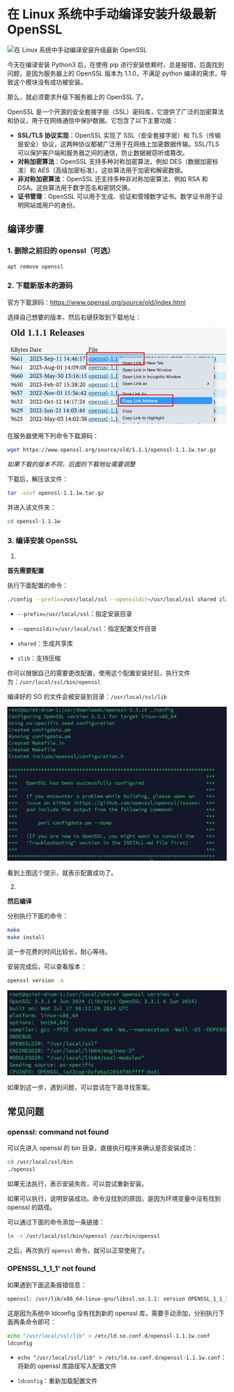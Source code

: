 # 在 Linux 系统中手动编译安装升级最新 OpenSSL

![在 Linux 系统中手动编译安装升级最新 OpenSSL](./assets/240717-在Linux系统中手动编译安装升级最新OpenSSL/#OpenSSL-1208163.png)

今天在编译安装 Python3 后，在使用 pip 进行安装依赖时，总是报错，后面找到问题，是因为服务器上的 OpenSSL 版本为 1.1.0，不满足 python 编译的需求，导致这个模块没有成功被安装。

那么，就必须要求升级下服务器上的 OpenSSL 了。

OpenSSL 是一个开源的安全套接字层（SSL）密码库，它提供了广泛的加密算法和协议，用于在网络通信中保护数据。它包含了以下主要功能：

- **SSL/TLS 协议实现**：OpenSSL 实现了 SSL（安全套接字层）和 TLS（传输层安全）协议，这两种协议都被广泛用于在网络上加密数据传输。SSL/TLS 可以保护客户端和服务器之间的通信，防止数据被窃听或篡改。
- **对称加密算法**：OpenSSL 支持多种对称加密算法，例如 DES（数据加密标准）和 AES（高级加密标准）。这些算法用于加密和解密数据。
- **非对称加密算法**：OpenSSL 还支持多种非对称加密算法，例如 RSA 和 DSA。这些算法用于数字签名和密钥交换。
- **证书管理**：OpenSSL 可以用于生成、验证和管理数字证书。数字证书用于证明网站或用户的身份。

## 编译步骤

### 1. 删除之前旧的 openssl（可选）

```bash
apt remove openssl
```

### 2. 下载新版本的源码

官方下载源码：https://www.openssl.org/source/old/index.html

选择自己想要的版本，然后右键获取到下载地址：

![Ethan_2024-07-17_18-39-00](./assets/240717-在Linux系统中手动编译安装升级最新OpenSSL/Ethan_2024-07-17_18-39-00.jpg)

在服务器使用下列命令下载源码：

```bash
wget https://www.openssl.org/source/old/1.1.1/openssl-1.1.1w.tar.gz
```

_如果下载的版本不同，后面的下载地址需要调整_

下载后，解压该文件：

```bash
tar -xzvf openssl-1.1.1w.tar.gz
```

并进入该文件夹：

```bash
cd openssl-1.1.1w
```

### 3. 编译安装 OpenSSL

1.

**首先需要配置**

执行下面配置的命令：

```bash
./config --prefix=/usr/local/ssl --openssldir=/usr/local/ssl shared zlib
```

- `--prefix=/usr/local/ssl`：指定安装目录

- `--openssldir=/usr/local/ssl`：指定配置文件目录

- `shared`：生成共享库

- `zlib`：支持压缩

你可以根据自己的需要更改配置，使用这个配置安装好后，执行文件为：`/usr/local/ssl/bin/openssl`

编译好的 SO 的文件会被安装到目录：`/usr/local/ssl/lib`

![Ethan_2024-07-17_16-17-01](./assets/240717-在Linux系统中手动编译安装升级最新OpenSSL/Ethan_2024-07-17_16-17-01.jpg)

看到上图这个提示，就表示配置成功了。

2.

**然后编译**

分别执行下面的命令：

```bash
make
make install
```

这一步花费的时间比较长，耐心等待。

安装完成后，可以查看版本：

```bash
openssl version -a
```

![Ethan_2024-07-17_17-07-31](./assets/240717-在Linux系统中手动编译安装升级最新OpenSSL/Ethan_2024-07-17_17-07-31.jpg)

如果到这一步，遇到问题，可以尝试在下面寻找答案。

## 常见问题

### openssl: command not found

可以先进入 openssl 的 bin 目录，直接执行程序来确认是否安装成功：

```bash
cd /usr/local/ssl/bin
./openssl
```

如果无法执行，表示安装失败，可以尝试重新安装。

如果可以执行，说明安装成功。命令没找到的原因，是因为环境变量中没有找到 openssl 的路径。

可以通过下面的命令添加一条链接：

```bash
ln -s /usr/local/ssl/bin/openssl /usr/bin/openssl
```

之后，再次执行 `openssl` 命令，就可以正常使用了。

### OPENSSL_1_1_1' not found

如果遇到下面这条报错信息：

```bash
openssl: /usr/lib/x86_64-linux-gnu/libssl.so.1.1: version OPENSSL_1_1_1' not found (required by openssl)
```

这是因为系统中 ldconfig 没有找到新的 openssl 库，需要手动添加，分别执行下面两条命令即可：

```bash
echo "/usr/local/ssl/lib" > /etc/ld.so.conf.d/openssl-1.1.1w.conf
ldconfig
```

- `echo "/usr/local/ssl/lib" > /etc/ld.so.conf.d/openssl-1.1.1w.conf`：将新的 openssl 库路径写入配置文件

- `ldconfig`：重新加载配置文件
